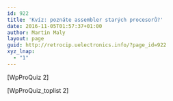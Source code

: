 ```yaml
---
id: 922
title: 'Kvíz: poznáte assembler starých procesorů?'
date: 2016-11-05T01:57:37+01:00
author: Martin Maly
layout: page
guid: http://retrocip.uelectronics.info/?page_id=922
xyz_lnap:
  - "1"
---
```

[WpProQuiz 2]  
  
[WpProQuiz_toplist 2]